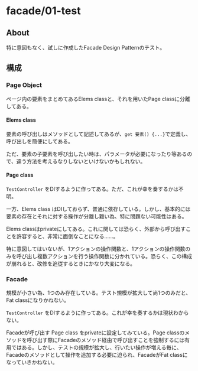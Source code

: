# facade/01-test

## About

特に意図もなく、試しに作成したFacade Design Patternのテスト。

## 構成

### Page Object

ページ内の要素をまとめてあるElems classと、それを用いたPage classに分離してある。

#### Elems class

要素の呼び出しはメソッドとして記述してあるが、`get 要素() {...}`で定義し、呼び出しを簡便にしてある。

ただ、要素の子要素を呼び出したい時は、パラメータが必要になったり等あるので、違う方法を考えるなりしないといけないかもしれない。

#### Page class

`TestController` をDIするように作ってある。ただ、これが幸を奏するかは不明。

一方、Elems class はDIしておらず、普通に依存している。しかし、基本的には要素の存在とそれに対する操作が分離し難い為、特に問題ない可能性はある。

Elems classはprivateにしてある。これに関しては恐らく、外部から呼び出すことを許容すると、非常に面倒なことになる……。

特に意図してはいないが、1アクションの操作関数と、1アクションの操作関数のみを呼び出し複数アクションを行う操作関数に分かれている。恐らく、この構成が崩れると、改修を追従するときにかなり大変になる。

### Facade

規模が小さい為、1つのみ存在している。テスト規模が拡大して尚1つのみだと、Fat classになりかねない。

`TestController` をDIするように作ってある。これが幸を奏するかは現状わからない。

Facadeが呼び出す Page class をprivateに設定してみている。Page classのメソッドを呼び出す際にFacadeのメソッド経由で呼び出すことを強制するには有用ではある。しかし、テストの規模が拡大し、行いたい操作が増える毎に、Facadeのメソッドとして操作を追加する必要に迫られ、FacadeがFat classになっていきかねない。
